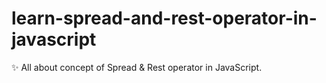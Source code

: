 # learn-spread-and-rest-operator-in-javascript
✨ All about concept of Spread &amp; Rest operator in JavaScript.
